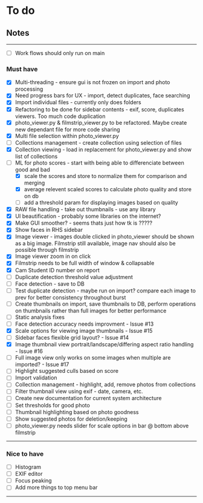 # To do

## Notes

---

- [ ] Work flows should only run on main

### Must have

- [x] Multi-threading - ensure gui is not frozen on import and photo processing
- [X] Need progress bars for UX - import, detect duplicates, face searching
- [x] Import individual files - currently only does folders
- [x] Refactoring to be done for sidebar contents - exif, score, duplicates viewers. Too much code duplication
- [x] photo_viewer.py & filmstrip_viewer.py to be refactored. Maybe create new dependant file for more code sharing
- [x] Multi file selection within photo_viewer.py
- [ ] Collections management - create collection using selection of files
- [x] Collection viewing - load in replacement for photo_viewer.py and show list of collections
- [ ] ML for photo scores - start with being able to differenciate between good and bad
    - [x] scale the scores and store to normalize them for comparison and merging
    - [x] average relevent scaled scores to calculate photo quality and store on db
    - [ ] add a threshold param for displaying images based on quality
- [x] RAW file handling - take out thumbnails - use any library
- [x] UI beautification - probably some libraries on the internet?
- [x] Make GUI smoother? - seems thats just how tk is ?????
- [x] Show faces in RHS sidebar
- [x] Image viewer - images double clicked in photo_viewer should be shown as a big image. Filmstrip still available, image nav should also be possible through filmstrip
- [x] Image viewer zoom in on click
- [x] Filmstrip needs to be full width of window & collapsable
- [x] Cam Student ID number on report
- [ ] Duplicate detection threshold value adjustment
- [ ] Face detection - save to DB
- [ ] Test duplicate detection - maybe run on import? compare each image to prev for better consistency throughout burst
- [ ] Create thumbnails on import, save thumbnails to DB, perform operations on thumbnails rather than full images for better performance
- [ ] Static analysis fixes
- [ ] Face detection accuracy needs improvment - Issue #13
- [x] Scale options for viewing image thumbnails - Issue #15
- [ ] Sidebar faces flexible grid layout? - Issue #14
- [x] Image thumbnail view portrait/landscape/differing aspect ratio handling - Issue #16
- [ ] Full image view only works on some images when multiple are imported? - Issue #17
- [ ] Highlight suggested culls based on score
- [ ] Import validation
- [ ] Collection management - highlight, add, remove photos from collections
- [ ] Filter thumbnail view using exif - date, camera, etc.
- [ ] Create new documentation for current system architecture
- [ ] Set thresholds for good photo
- [ ] Thumbnail highlighting based on photo goodness
- [ ] Show suggested photos for deletion/keeping
- [ ] photo_viewer.py needs slider for scale options in bar @ bottom above filmstrip

---

### Nice to have

- [ ] Histogram
- [ ] EXIF editor
- [ ] Focus peaking
- [ ] Add more things to top menu bar

---
